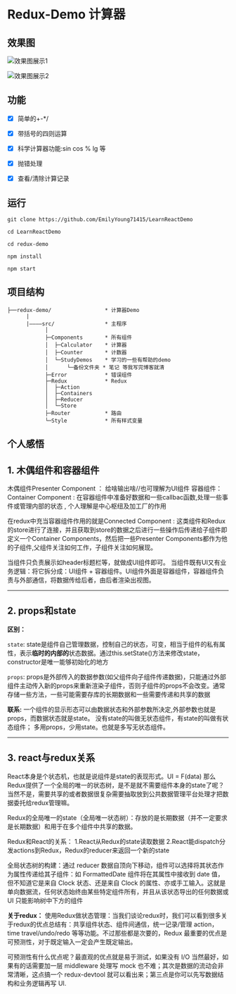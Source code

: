 # Redux-Demo 计算器


## 效果图
![效果图展示1](../ReadmeImage/效果图.png)

![效果图展示2](../ReadmeImage/效果图2.png)

## 功能
+ [x]  简单的+-*/
+ [x] 带括号的四则运算
+ [x] 科学计算器功能:sin cos % lg 等
+ [x] 抛错处理
+ [x] 查看/清除计算记录


## 运行
```
git clone https://github.com/EmilyYoung71415/LearnReactDemo  

cd LearnReactDemo

cd redux-demo

npm install

npm start
```

## 项目结构
```
├──redux-demo/                 * 计算器Demo
      |
      |————src/                * 主程序
            │
            ├─Components       * 所有组件 
            │  ├─Calculator    * 计算器
            │  ├─Counter       * 计数器 
            │  └─StudyDemos    * 学习的一些有帮助的demo 
            │      └─备份文件夹 * 笔记 等我写完博客就清 
            ├─Error            * 错误组件 
            ├─Redux            * Redux 
            │  ├─Action
            │  ├─Containers
            │  ├─Reducer
            │  └─Store
            ├─Router           * 路由
            └─Style            * 所有样式变量 
```
## 个人感悟
## 1. 木偶组件和容器组件
木偶组件Presenter Component ： 给啥输出啥//也可理解为UI组件
容器组件：Container Component : 在容器组件中准备好数据和一些callbac函数,处理一些事件或管理内部的状态 , 个人理解是中心枢纽及加工厂的作用

在redux中充当容器组件作用的就是Connected Component : 这类组件和Redux的store进行了连接，并且获取到store的数据之后进行一些操作后传递给子组件即定义一个Container Components，然后把一些Presenter Components都作为他的子组件,父组件关注如何工作，子组件关注如何展现。

当组件只负责展示如header标题栏等，就做成UI组件即可。
当组件既有UI又有业务逻辑：将它拆分成：UI组件 + 容器组件。UI组件外面是容器组件，容器组件负责与外部通信，将数据传给后者，由后者渲染出视图。

----------


## 2. props和state
**区别：**

`state`: state是组件自己管理数据，控制自己的状态，可变，相当于组件的私有属性，表示**临时的内部的**状态数据。通过this.setState()方法来修改state，constructor是唯一能够初始化的地方

`props`: props是外部传入的数据参数(如父组件向子组件传递数据)，只能通过外部组件主动传入新的props来重新渲染子组件，否则子组件的props不会改变。通常存储一些方法，一些可能需要存库的长期数据和一些需要传递和共享的数据

**联系:**
一个组件的显示形态可以由数据状态和外部参数所决定,外部参数也就是props，而数据状态就是state。
没有state的叫做无状态组件，有state的叫做有状态组件；
多用props，少用state。也就是多写无状态组件。


----------


## 3. react与redux关系

React本身是个状态机，也就是说组件是state的表现形式。UI = F(data)
那么Redux提供了一个全局的唯一的状态树，是不是就不需要组件本身的state了呢？当然不是，需要共享的或者数据很复杂需要抽取放到公共数据管理平台处理才把数据委托给redux管理嘛。

Redux的全局唯一的state（全局唯一状态树）：存放的是长期数据（并不一定要求是长期数据）和用于在多个组件中共享的数据。

Redux和React的关系：
1.React从Redux的state读取数据
2.React能dispatch分发actions到Redux，Redux的reducer来返回一个新的state

全局状态树的构建：通过 reducer
数据自顶向下移动，组件可以选择将其状态作为属性传递给其子组件：如 FormattedDate 组件将在其属性中接收到 date 值，但不知道它是来自 Clock 状态、还是来自 Clock 的属性、亦或手工输入。这就是单向数据流，任何状态始终由某些特定组件所有，并且从该状态导出的任何数据或 UI 只能影响树中下方的组件


**关于redux：**
使用Redux做状态管理：当我们谈论redux时，我们可以看到很多关于redux的优点总结有：共享组件状态、组件间通信，统一记录/管理 action，time travel/undo/redo 等等功能。不过那些都是次要的，Redux 最重要的优点是可预测性，对于既定输入一定会产生既定输出。

可预测性有什么优点呢？最直观的优点就是易于测试，如果没有 I/O 当然最好，如果有的话需要加一层 middleware 处理写 mock 也不难；其次是数据的流动会非常清晰，这点搞一个 redux-devtool 就可以看出来；第三点是你可以先写数据结构和业务逻辑再写 UI.


